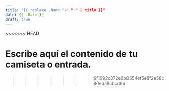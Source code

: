 ```yaml
---
title: "{{ replace .Name "-" " " | title }}"
date: {{ .Date }}
draft: true
---
```

<<<<<<< HEAD

Escribe aquí el contenido de tu camiseta o entrada.
=======
>>>>>>> 6f1992c372e6b0554ef5e8f2e58c80eda8cbcd86
